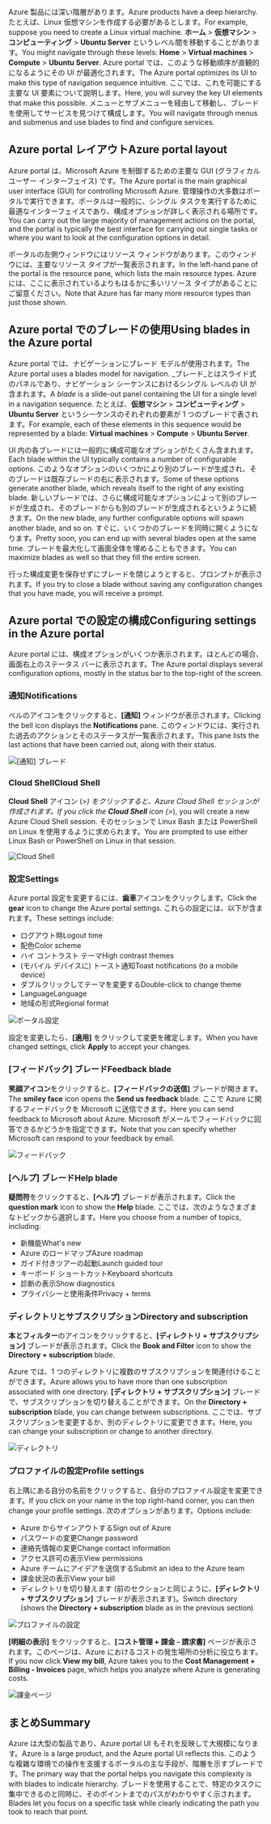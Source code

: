 <span data-ttu-id="dd29f-101">Azure 製品には深い階層があります。</span><span class="sxs-lookup"><span data-stu-id="dd29f-101">Azure products have a deep hierarchy.</span></span> <span data-ttu-id="dd29f-102">たとえば、Linux 仮想マシンを作成する必要があるとします。</span><span class="sxs-lookup"><span data-stu-id="dd29f-102">For example, suppose you need to create a Linux virtual machine.</span></span> <span data-ttu-id="dd29f-103">**ホーム**  >  **仮想マシン**  >  **コンピューティング**  >  **Ubuntu Server** というレベル間を移動することがあります。</span><span class="sxs-lookup"><span data-stu-id="dd29f-103">You might navigate through these levels: **Home** > **Virtual machines** > **Compute** > **Ubuntu Server**.</span></span> <span data-ttu-id="dd29f-104">Azure portal では、このような移動順序が直観的になるようにその UI が最適化されます。</span><span class="sxs-lookup"><span data-stu-id="dd29f-104">The Azure portal optimizes its UI to make this type of navigation sequence intuitive.</span></span> <span data-ttu-id="dd29f-105">ここでは、これを可能にする主要な UI 要素について説明します。</span><span class="sxs-lookup"><span data-stu-id="dd29f-105">Here, you will survey the key UI elements that make this possible.</span></span> <span data-ttu-id="dd29f-106">メニューとサブメニューを経由して移動し、ブレードを使用してサービスを見つけて構成します。</span><span class="sxs-lookup"><span data-stu-id="dd29f-106">You will navigate through menus and submenus and use blades to find and configure services.</span></span>

## <a name="azure-portal-layout"></a><span data-ttu-id="dd29f-107">Azure portal レイアウト</span><span class="sxs-lookup"><span data-stu-id="dd29f-107">Azure portal layout</span></span>

<span data-ttu-id="dd29f-108">Azure portal は、Microsoft Azure を制御するための主要な GUI (グラフィカル ユーザー インターフェイス) です。</span><span class="sxs-lookup"><span data-stu-id="dd29f-108">The Azure portal is the main graphical user interface (GUI) for controlling Microsoft Azure.</span></span> <span data-ttu-id="dd29f-109">管理操作の大多数はポータルで実行できます。ポータルは一般的に、シングル タスクを実行するために最適なインターフェイスであり、構成オプションが詳しく表示される場所です。</span><span class="sxs-lookup"><span data-stu-id="dd29f-109">You can carry out the large majority of management actions on the portal, and the portal is typically the best interface for carrying out single tasks or where you want to look at the configuration options in detail.</span></span>

<span data-ttu-id="dd29f-110">ポータルの左側ウィンドウにはリソース ウィンドウがあります。このウィンドウには、主要なリソース タイプが一覧表示されます。</span><span class="sxs-lookup"><span data-stu-id="dd29f-110">In the left-hand pane of the portal is the resource pane, which lists the main resource types.</span></span> <span data-ttu-id="dd29f-111">Azure には、ここに表示されているよりもはるかに多いリソース タイプがあることにご留意ください。</span><span class="sxs-lookup"><span data-stu-id="dd29f-111">Note that Azure has far many more resource types than just those shown.</span></span>

## <a name="using-blades-in-the-azure-portal"></a><span data-ttu-id="dd29f-112">Azure portal でのブレードの使用</span><span class="sxs-lookup"><span data-stu-id="dd29f-112">Using blades in the Azure portal</span></span>

<span data-ttu-id="dd29f-113">Azure portal では、ナビゲーションにブレード モデルが使用されます。</span><span class="sxs-lookup"><span data-stu-id="dd29f-113">The Azure portal uses a blades model for navigation.</span></span> <span data-ttu-id="dd29f-114">_ブレード_とはスライド式のパネルであり、ナビゲーション シーケンスにおけるシングル レベルの UI が含まれます。</span><span class="sxs-lookup"><span data-stu-id="dd29f-114">A _blade_ is a slide-out panel containing the UI for a single level in a navigation sequence.</span></span> <span data-ttu-id="dd29f-115">たとえば、**仮想マシン**  >  **コンピューティング**  >  **Ubuntu Server** というシーケンスのそれぞれの要素が 1 つのブレードで表されます。</span><span class="sxs-lookup"><span data-stu-id="dd29f-115">For example, each of these elements in this sequence would be represented by a blade: **Virtual machines** > **Compute** > **Ubuntu Server**.</span></span>

<span data-ttu-id="dd29f-116">UI 内の各ブレードには一般的に構成可能なオプションがたくさん含まれます。</span><span class="sxs-lookup"><span data-stu-id="dd29f-116">Each blade within the UI typically contains a number of configurable options.</span></span> <span data-ttu-id="dd29f-117">このようなオプションのいくつかにより別のブレードが生成され、そのブレードは既存ブレードの右に表示されます。</span><span class="sxs-lookup"><span data-stu-id="dd29f-117">Some of these options generate another blade, which reveals itself to the right of any existing blade.</span></span> <span data-ttu-id="dd29f-118">新しいブレードでは、さらに構成可能なオプションによって別のブレードが生成され、そのブレードからも別のブレードが生成されるというように続きます。</span><span class="sxs-lookup"><span data-stu-id="dd29f-118">On the new blade, any further configurable options will spawn another blade, and so on.</span></span> <span data-ttu-id="dd29f-119">すぐに、いくつかのブレードを同時に開くようになります。</span><span class="sxs-lookup"><span data-stu-id="dd29f-119">Pretty soon, you can end up with several blades open at the same time.</span></span> <span data-ttu-id="dd29f-120">ブレードを最大化して画面全体を埋めることもできます。</span><span class="sxs-lookup"><span data-stu-id="dd29f-120">You can maximize blades as well so that they fill the entire screen.</span></span>

<span data-ttu-id="dd29f-121">行った構成変更を保存せずにブレードを閉じようとすると、プロンプトが表示されます。</span><span class="sxs-lookup"><span data-stu-id="dd29f-121">If you try to close a blade without saving any configuration changes that you have made, you will receive a prompt.</span></span>

## <a name="configuring-settings-in-the-azure-portal"></a><span data-ttu-id="dd29f-122">Azure portal での設定の構成</span><span class="sxs-lookup"><span data-stu-id="dd29f-122">Configuring settings in the Azure portal</span></span>

<span data-ttu-id="dd29f-123">Azure portal には、構成オプションがいくつか表示されます。ほとんどの場合、画面右上のステータス バーに表示されます。</span><span class="sxs-lookup"><span data-stu-id="dd29f-123">The Azure portal displays several configuration options, mostly in the status bar to the top-right of the screen.</span></span>

### <a name="notifications"></a><span data-ttu-id="dd29f-124">通知</span><span class="sxs-lookup"><span data-stu-id="dd29f-124">Notifications</span></span>

<span data-ttu-id="dd29f-125">ベルのアイコンをクリックすると、**[通知]** ウィンドウが表示されます。</span><span class="sxs-lookup"><span data-stu-id="dd29f-125">Clicking the bell icon displays the **Notifications** pane.</span></span> <span data-ttu-id="dd29f-126">このウィンドウには、実行された過去のアクションとそのステータスが一覧表示されます。</span><span class="sxs-lookup"><span data-stu-id="dd29f-126">This pane lists the last actions that have been carried out, along with their status.</span></span>

![[通知] ブレード](../media-draft/2-notifications-blade.PNG)

### <a name="cloud-shell"></a><span data-ttu-id="dd29f-128">Cloud Shell</span><span class="sxs-lookup"><span data-stu-id="dd29f-128">Cloud Shell</span></span>

<span data-ttu-id="dd29f-129">**Cloud Shell** アイコン (>_) をクリックすると、Azure Cloud Shell セッションが作成されます。</span><span class="sxs-lookup"><span data-stu-id="dd29f-129">If you click the **Cloud Shell** icon (>_), you will create a new Azure Cloud Shell session.</span></span> <span data-ttu-id="dd29f-130">そのセッションで Linux Bash または PowerShell on Linux を使用するように求められます。</span><span class="sxs-lookup"><span data-stu-id="dd29f-130">You are prompted to use either Linux Bash or PowerShell on Linux in that session.</span></span>

![Cloud Shell](../media-draft/2-choose-shell.PNG)

### <a name="settings"></a><span data-ttu-id="dd29f-132">設定</span><span class="sxs-lookup"><span data-stu-id="dd29f-132">Settings</span></span>

<span data-ttu-id="dd29f-133">Azure portal 設定を変更するには、**歯車**アイコンをクリックします。</span><span class="sxs-lookup"><span data-stu-id="dd29f-133">Click the **gear** icon to change the Azure portal settings.</span></span> <span data-ttu-id="dd29f-134">これらの設定には、以下が含まれます。</span><span class="sxs-lookup"><span data-stu-id="dd29f-134">These settings include:</span></span>

* <span data-ttu-id="dd29f-135">ログアウト時</span><span class="sxs-lookup"><span data-stu-id="dd29f-135">Logout time</span></span>
* <span data-ttu-id="dd29f-136">配色</span><span class="sxs-lookup"><span data-stu-id="dd29f-136">Color scheme</span></span>
* <span data-ttu-id="dd29f-137">ハイ コントラスト テーマ</span><span class="sxs-lookup"><span data-stu-id="dd29f-137">High contrast themes</span></span>
* <span data-ttu-id="dd29f-138">(モバイル デバイスに) トースト通知</span><span class="sxs-lookup"><span data-stu-id="dd29f-138">Toast notifications (to a mobile device)</span></span>
* <span data-ttu-id="dd29f-139">ダブルクリックしてテーマを変更する</span><span class="sxs-lookup"><span data-stu-id="dd29f-139">Double-click to change theme</span></span>
* <span data-ttu-id="dd29f-140">Language</span><span class="sxs-lookup"><span data-stu-id="dd29f-140">Language</span></span>
* <span data-ttu-id="dd29f-141">地域の形式</span><span class="sxs-lookup"><span data-stu-id="dd29f-141">Regional format</span></span>

![ポータル設定](../media-draft/2-settings-blade.PNG)

<span data-ttu-id="dd29f-143">設定を変更したら、**[適用]** をクリックして変更を確定します。</span><span class="sxs-lookup"><span data-stu-id="dd29f-143">When you have changed settings, click **Apply** to accept your changes.</span></span>

### <a name="feedback-blade"></a><span data-ttu-id="dd29f-144">[フィードバック] ブレード</span><span class="sxs-lookup"><span data-stu-id="dd29f-144">Feedback blade</span></span>

<span data-ttu-id="dd29f-145">**笑顔アイコン**をクリックすると、**[フィードバックの送信]** ブレードが開きます。</span><span class="sxs-lookup"><span data-stu-id="dd29f-145">The **smiley face** icon opens the **Send us feedback** blade.</span></span> <span data-ttu-id="dd29f-146">ここで Azure に関するフィードバックを Microsoft に送信できます。</span><span class="sxs-lookup"><span data-stu-id="dd29f-146">Here you can send feedback to Microsoft about Azure.</span></span> <span data-ttu-id="dd29f-147">Microsoft がメールでフィードバックに回答できるかどうかを指定できます。</span><span class="sxs-lookup"><span data-stu-id="dd29f-147">Note that you can specify whether Microsoft can respond to your feedback by email.</span></span>

![フィードバック](../media-draft/2-feedback-blade.PNG)

### <a name="help-blade"></a><span data-ttu-id="dd29f-149">[ヘルプ] ブレード</span><span class="sxs-lookup"><span data-stu-id="dd29f-149">Help blade</span></span>

<span data-ttu-id="dd29f-150">**疑問符**をクリックすると、**[ヘルプ]** ブレードが表示されます。</span><span class="sxs-lookup"><span data-stu-id="dd29f-150">Click the **question mark** icon to show the **Help** blade.</span></span> <span data-ttu-id="dd29f-151">ここでは、次のようなさまざまなトピックから選択します。</span><span class="sxs-lookup"><span data-stu-id="dd29f-151">Here you choose from a number of topics, including:</span></span>

* <span data-ttu-id="dd29f-152">新機能</span><span class="sxs-lookup"><span data-stu-id="dd29f-152">What's new</span></span>
* <span data-ttu-id="dd29f-153">Azure のロードマップ</span><span class="sxs-lookup"><span data-stu-id="dd29f-153">Azure roadmap</span></span>
* <span data-ttu-id="dd29f-154">ガイド付きツアーの起動</span><span class="sxs-lookup"><span data-stu-id="dd29f-154">Launch guided tour</span></span>
* <span data-ttu-id="dd29f-155">キーボード ショートカット</span><span class="sxs-lookup"><span data-stu-id="dd29f-155">Keyboard shortcuts</span></span>
* <span data-ttu-id="dd29f-156">診断の表示</span><span class="sxs-lookup"><span data-stu-id="dd29f-156">Show diagnostics</span></span>
* <span data-ttu-id="dd29f-157">プライバシーと使用条件</span><span class="sxs-lookup"><span data-stu-id="dd29f-157">Privacy + terms</span></span>

### <a name="directory-and-subscription"></a><span data-ttu-id="dd29f-158">ディレクトリとサブスクリプション</span><span class="sxs-lookup"><span data-stu-id="dd29f-158">Directory and subscription</span></span>

<span data-ttu-id="dd29f-159">**本とフィルター**のアイコンをクリックすると、**[ディレクトリ + サブスクリプション]** ブレードが表示されます。</span><span class="sxs-lookup"><span data-stu-id="dd29f-159">Click the **Book and Filter** icon to show the **Directory + subscription** blade.</span></span>

<span data-ttu-id="dd29f-160">Azure では、1 つのディレクトリに複数のサブスクリプションを関連付けることができます。</span><span class="sxs-lookup"><span data-stu-id="dd29f-160">Azure allows you to have more than one subscription associated with one directory.</span></span> <span data-ttu-id="dd29f-161">**[ディレクトリ + サブスクリプション]** ブレードで、サブスクリプションを切り替えることができます。</span><span class="sxs-lookup"><span data-stu-id="dd29f-161">On the **Directory + subscription** blade, you can change between subscriptions.</span></span> <span data-ttu-id="dd29f-162">ここでは、サブスクリプションを変更するか、別のディレクトリに変更できます。</span><span class="sxs-lookup"><span data-stu-id="dd29f-162">Here, you can change your subscription or change to another directory.</span></span>

![ディレクトリ](../media-draft/2-directory-blade-1.PNG)

### <a name="profile-settings"></a><span data-ttu-id="dd29f-164">プロファイルの設定</span><span class="sxs-lookup"><span data-stu-id="dd29f-164">Profile settings</span></span>

<span data-ttu-id="dd29f-165">右上隅にある自分の名前をクリックすると、自分のプロファイル設定を変更できます。</span><span class="sxs-lookup"><span data-stu-id="dd29f-165">If you click on your name in the top right-hand corner, you can then change your profile settings.</span></span>
<span data-ttu-id="dd29f-166">次のオプションがあります。</span><span class="sxs-lookup"><span data-stu-id="dd29f-166">Options include:</span></span>

* <span data-ttu-id="dd29f-167">Azure からサインアウトする</span><span class="sxs-lookup"><span data-stu-id="dd29f-167">Sign out of Azure</span></span>
* <span data-ttu-id="dd29f-168">パスワードの変更</span><span class="sxs-lookup"><span data-stu-id="dd29f-168">Change password</span></span>
* <span data-ttu-id="dd29f-169">連絡先情報の変更</span><span class="sxs-lookup"><span data-stu-id="dd29f-169">Change contact information</span></span>
* <span data-ttu-id="dd29f-170">アクセス許可の表示</span><span class="sxs-lookup"><span data-stu-id="dd29f-170">View permissions</span></span>
* <span data-ttu-id="dd29f-171">Azure チームにアイデアを送信する</span><span class="sxs-lookup"><span data-stu-id="dd29f-171">Submit an idea to the Azure team</span></span>
* <span data-ttu-id="dd29f-172">課金状況の表示</span><span class="sxs-lookup"><span data-stu-id="dd29f-172">View your bill</span></span>
* <span data-ttu-id="dd29f-173">ディレクトリを切り替えます (前のセクションと同じように、**[ディレクトリ + サブスクリプション]** ブレードが表示されます)。</span><span class="sxs-lookup"><span data-stu-id="dd29f-173">Switch directory (shows the **Directory + subscription** blade as in the previous section)</span></span>

![プロファイルの設定](../media-draft/2-portal-menu.png)

<span data-ttu-id="dd29f-175">**[明細の表示]** をクリックすると、**[コスト管理 + 課金 - 請求書]** ページが表示されます。このページは、Azure におけるコストの発生場所の分析に役立ちます。</span><span class="sxs-lookup"><span data-stu-id="dd29f-175">If you now click **View my bill**, Azure takes you to the **Cost Management + Billing - Invoices** page, which helps you analyze where Azure is generating costs.</span></span>

![課金ページ](../media-draft/2-portal-billing.PNG)

## <a name="summary"></a><span data-ttu-id="dd29f-177">まとめ</span><span class="sxs-lookup"><span data-stu-id="dd29f-177">Summary</span></span>

<span data-ttu-id="dd29f-178">Azure は大型の製品であり、Azure portal UI もそれを反映して大規模になります。</span><span class="sxs-lookup"><span data-stu-id="dd29f-178">Azure is a large product, and the Azure portal UI reflects this.</span></span> <span data-ttu-id="dd29f-179">このような複雑な環境での操作を支援するポータルの主な手段が、階層を示すブレードです。</span><span class="sxs-lookup"><span data-stu-id="dd29f-179">The primary way that the portal helps you navigate this complexity is with blades to indicate hierarchy.</span></span> <span data-ttu-id="dd29f-180">ブレードを使用することで、特定のタスクに集中できるのと同時に、そのポイントまでのパスがわかりやすく示されます。</span><span class="sxs-lookup"><span data-stu-id="dd29f-180">Blades let you focus on a specific task while clearly indicating the path you took to reach that point.</span></span>
